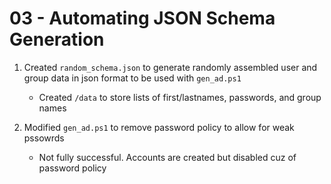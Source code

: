 # 03 - Automating JSON Schema Generation

1. Created `random_schema.json` to generate randomly assembled user and group data in json format to be used with `gen_ad.ps1`
    - Created `/data` to store lists of first/lastnames, passwords, and group names

2. Modified `gen_ad.ps1` to remove password policy to allow for weak pssowrds
    - Not fully successful. Accounts are created but disabled cuz of password policy